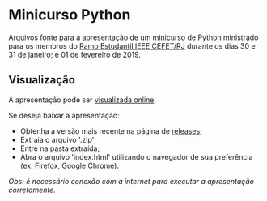# Minicurso Python

Arquivos fonte para a apresentação de um minicurso de Python ministrado para os membros do [Ramo Estudantil IEEE CEFET/RJ](https://www.facebook.com/ramocefet/) durante os dias 30 e 31 de janeiro; e 01 de fevereiro de 2019.

## Visualização

A apresentação pode ser [visualizada online](https://lukff.github.io/minicurso-python/).

Se deseja baixar a apresentação:
- Obtenha a versão mais recente na página de [releases](https://github.com/Lukff/minicurso-python/releases);
- Extraia o arquivo '.zip';
- Entre na pasta extraída;
- Abra o arquivo 'index.html' utilizando o navegador de sua preferência (ex: Firefox, Google Chrome).

*Obs: é necessário conexão com a internet para executar a apresentação corretamente.*
